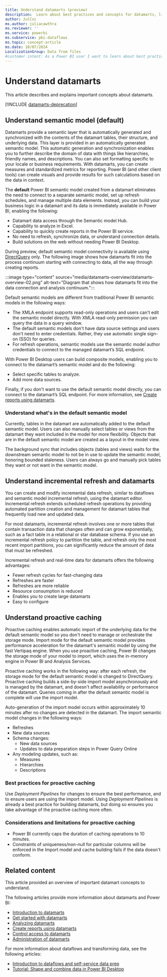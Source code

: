 ```yaml
---
title: Understand datamarts (preview)
description:  Learn about best practices and concepts for datamarts, like incremental refresh and proactive caching.
author: JulCsc
ms.author: juliacawthra
ms.reviewer: ''
ms.service: powerbi
ms.subservice: pbi-dataflows
ms.topic: concept-article
ms.date: 10/07/2024
LocalizationGroup: Data from files
#customer intent: As a Power BI user I want to learn about best practices and concepts for datamarts in Power BI.
---
```


# Understand datamarts

This article describes and explains important concepts about datamarts.

[!INCLUDE [datamarts-deprecation](../../includes/datamarts-deprecation.md)]

## Understand semantic model (default)

Datamarts provide a semantic layer that is automatically generated and synchronized with the contents of the datamart tables, their structure, and underlying data. This layer is provided in an automatically generated semantic model. This automatic generation and synchronization enables you to further describe the domain of data with things like hierarchies, friendly names, and descriptions. You can also set formatting specific to your locale or business requirements. With datamarts, you can create measures and standardized metrics for reporting. Power BI (and other client tools) can create visuals and provide results for such calculations based on the data in context.

The **default** Power BI semantic model created from a datamart eliminates the need to connect to a separate semantic model, set up refresh schedules, and manage multiple data elements. Instead, you can build your business logic in a datamart and its data is immediately available in Power BI, enabling the following:

* Datamart data access through the Semantic model Hub.
* Capability to analyze in Excel.
* Capability to quickly create reports in the Power BI service.
* No need to refresh, synchronize data, or understand connection details.
* Build solutions on the web without needing Power BI Desktop.

During preview, default semantic model connectivity is available using [DirectQuery](../../connect-data/desktop-directquery-about.md) only. The following image shows how datamarts fit into the process continuum starting with connecting to data, all the way through creating reports.

:::image type="content" source="media/datamarts-overview/datamarts-overview-02.png" alt-text="Diagram that shows how datamarts fit into the data connection and analysis continuum.":::

Default semantic models are different from traditional Power BI semantic models in the following ways:

* The XMLA endpoint supports read-only operations and users can't edit the semantic model directly. With XMLA read-only permission you can query the data in a query window.
* The default semantic models don't have data source settings and users don't need to enter credentials. Rather, they use automatic single sign-on (SSO) for queries.
* For refresh operations, semantic models use the semantic model author credentials to connect to the managed datamart’s SQL endpoint.

With Power BI Desktop users can build composite models, enabling you to connect to the datamart’s semantic model and do the following:

* Select specific tables to analyze.
* Add more data sources.

Finally, if you don't want to use the default semantic model directly, you can connect to the datamart’s SQL endpoint. For more information, see [Create reports using datamarts](datamarts-create-reports.md).

### Understand what's in the default semantic model

Currently, tables in the datamart are automatically added to the default semantic model. Users can also manually select tables
or views from the datamart they want included in the model for more flexibility. Objects that are in the default semantic model
are created as a layout in the model view.

The background sync that includes objects (tables and views) waits for the downstream semantic model to not be in use to
update the semantic model, honoring bounded staleness. Users can always go and manually pick tables they want or not want in
the semantic model.

## Understand incremental refresh and datamarts

You can create and modify incremental data refresh, similar to dataflows and semantic model incremental refresh, using the datamart editor. Incremental refresh extends scheduled refresh operations by providing automated partition creation and management for datamart tables that frequently load new and updated data.

For most datamarts, incremental refresh involves one or more tables that contain transaction data that changes often and can grow exponentially, such as a fact table in a relational or star database schema. If you use an incremental refresh policy to partition the table, and refresh only the most recent import partitions, you can significantly reduce the amount of data that must be refreshed.

Incremental refresh and real-time data for datamarts offers the following advantages:

* Fewer refresh cycles for fast-changing data
* Refreshes are faster
* Refreshes are more reliable
* Resource consumption is reduced
* Enables you to create large datamarts
* Easy to configure

## Understand proactive caching

Proactive caching enables automatic import of the underlying data for the default semantic model so you don't need to manage or orchestrate the storage mode. Import mode for the default semantic model provides performance acceleration for the datamart's semantic model by using the fast Vertipaq engine. When you use proactive caching, Power BI changes the storage mode of your model to import, which uses the in-memory engine in Power BI and Analysis Services.

Proactive caching works in the following way: after each refresh, the storage mode for the default semantic model is changed to DirectQuery. Proactive caching builds a side-by-side import model asynchronously and is managed by the datamart, and doesn't affect availability or performance of the datamart. Queries coming in after the default semantic model is complete will use the import model.

Auto-generation of the import model occurs within approximately 10 minutes after no changes are detected in the datamart. The import semantic model changes in the following ways:

* Refreshes
* New data sources
* Schema changes:
  * New data sources
  * Updates to data preparation steps in Power Query Online
* Any modeling updates, such as:
  * Measures
  * Hierarchies
  * Descriptions

### Best practices for proactive caching

Use *Deployment Pipelines* for changes to ensure the best performance, and to ensure users are using the import model. Using *Deployment Pipelines* is already a best practice for building datamarts, but doing so ensures you take advantage of the proactive caching more often.

### Considerations and limitations for proactive caching

* Power BI currently caps the duration of caching operations to 10 minutes.
* Constraints of uniqueness/non-null for particular columns will be enforced in the Import model and cache building fails if the data doesn't conform.

## Related content

This article provided an overview of important datamart concepts to understand.

The following articles provide more information about datamarts and Power BI:

* [Introduction to datamarts](datamarts-overview.md)
* [Get started with datamarts](datamarts-get-started.md)
* [Analyzing datamarts](datamarts-analyze.md)
* [Create reports using datamarts](datamarts-create-reports.md)
* [Control access to datamarts](datamarts-access-control.md)
* [Administration of datamarts](datamarts-administration.md)

For more information about dataflows and transforming data, see the following articles:

* [Introduction to dataflows and self-service data prep](../dataflows/dataflows-introduction-self-service.md)
* [Tutorial: Shape and combine data in Power BI Desktop](../../connect-data/desktop-shape-and-combine-data.md)
